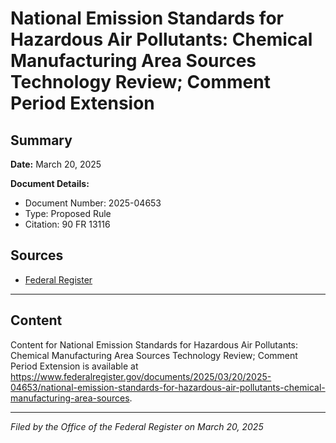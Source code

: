 # National Emission Standards for Hazardous Air Pollutants: Chemical Manufacturing Area Sources Technology Review; Comment Period Extension

## Summary

**Date:** March 20, 2025

**Document Details:**
- Document Number: 2025-04653
- Type: Proposed Rule
- Citation: 90 FR 13116

## Sources
- [Federal Register](https://www.federalregister.gov/documents/2025/03/20/2025-04653/national-emission-standards-for-hazardous-air-pollutants-chemical-manufacturing-area-sources)

---

## Content

Content for National Emission Standards for Hazardous Air Pollutants: Chemical Manufacturing Area Sources Technology Review; Comment Period Extension is available at https://www.federalregister.gov/documents/2025/03/20/2025-04653/national-emission-standards-for-hazardous-air-pollutants-chemical-manufacturing-area-sources.

---

*Filed by the Office of the Federal Register on March 20, 2025*
